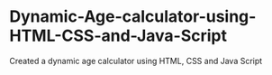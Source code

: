# Dynamic-Age-calculator-using-HTML-CSS-and-Java-Script
Created a dynamic age calculator using HTML, CSS and Java Script
